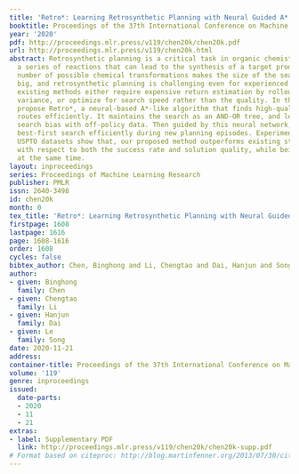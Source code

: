 ```yaml
---
title: 'Retro*: Learning Retrosynthetic Planning with Neural Guided A* Search'
booktitle: Proceedings of the 37th International Conference on Machine Learning
year: '2020'
pdf: http://proceedings.mlr.press/v119/chen20k/chen20k.pdf
url: http://proceedings.mlr.press/v119/chen20k.html
abstract: Retrosynthetic planning is a critical task in organic chemistry which identifies
  a series of reactions that can lead to the synthesis of a target product. The vast
  number of possible chemical transformations makes the size of the search space very
  big, and retrosynthetic planning is challenging even for experienced chemists. However,
  existing methods either require expensive return estimation by rollout with high
  variance, or optimize for search speed rather than the quality. In this paper, we
  propose Retro*, a neural-based A*-like algorithm that finds high-quality synthetic
  routes efficiently. It maintains the search as an AND-OR tree, and learns a neural
  search bias with off-policy data. Then guided by this neural network, it performs
  best-first search efficiently during new planning episodes. Experiments on benchmark
  USPTO datasets show that, our proposed method outperforms existing state-of-the-art
  with respect to both the success rate and solution quality, while being more efficient
  at the same time.
layout: inproceedings
series: Proceedings of Machine Learning Research
publisher: PMLR
issn: 2640-3498
id: chen20k
month: 0
tex_title: 'Retro*: Learning Retrosynthetic Planning with Neural Guided A* Search'
firstpage: 1608
lastpage: 1616
page: 1608-1616
order: 1608
cycles: false
bibtex_author: Chen, Binghong and Li, Chengtao and Dai, Hanjun and Song, Le
author:
- given: Binghong
  family: Chen
- given: Chengtao
  family: Li
- given: Hanjun
  family: Dai
- given: Le
  family: Song
date: 2020-11-21
address: 
container-title: Proceedings of the 37th International Conference on Machine Learning
volume: '119'
genre: inproceedings
issued:
  date-parts:
  - 2020
  - 11
  - 21
extras:
- label: Supplementary PDF
  link: http://proceedings.mlr.press/v119/chen20k/chen20k-supp.pdf
# Format based on citeproc: http://blog.martinfenner.org/2013/07/30/citeproc-yaml-for-bibliographies/
---
```

